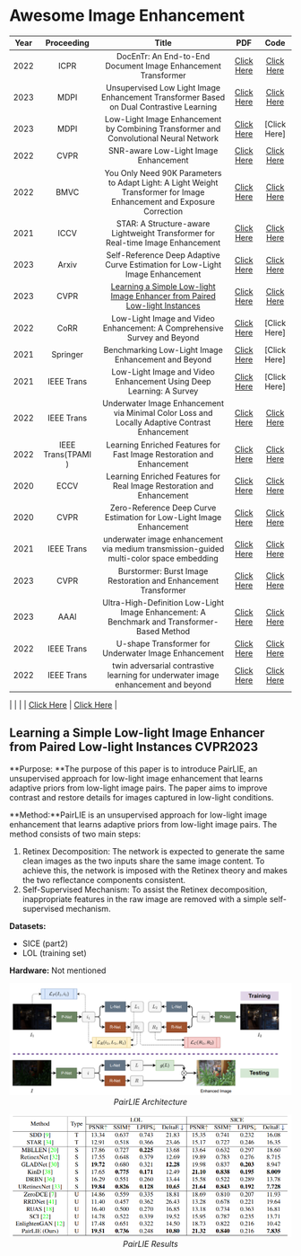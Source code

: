 # Awesome Image Enhancement

| Year |	Proceeding	| Title | PDF | Code |
| :---: | :---: | :---: | :---: | :---: |
| 2022 | ICPR | DocEnTr: An End-to-End Document Image Enhancement Transformer | [Click Here](https://arxiv.org/pdf/2201.10252.pdf) | [Click Here](https://github.com/dali92002/DocEnTR)
| 2023 | MDPI | Unsupervised Low Light Image Enhancement Transformer Based on Dual Contrastive Learning | [Click Here](https://bmvc2022.mpi-inf.mpg.de/0373.pdf) | [Click Here](https://github.com/KaedeKK/UDCL-Transformer)
| 2023 | MDPI | Low-Light Image Enhancement by Combining Transformer and Convolutional Neural Network | [Click Here](https://www.mdpi.com/2227-7390/11/7/1657/pdf?version=1680159122) | [Click Here]
| 2022 | CVPR | SNR-aware Low-Light Image Enhancement | [Click Here](https://openaccess.thecvf.com/content/CVPR2022/papers/Xu_SNR-Aware_Low-Light_Image_Enhancement_CVPR_2022_paper.pdf) | [Click Here](https://github.com/dvlab-research/SNR-Aware-Low-Light-Enhance) |
| 2022 | BMVC | You Only Need 90K Parameters to Adapt Light: A Light Weight Transformer for Image Enhancement and Exposure Correction | [Click Here](https://arxiv.org/pdf/2205.14871) | [Click Here](https://github.com/cuiziteng/Illumination-Adaptive-Transformer) |
| 2021 | ICCV | STAR: A Structure-aware Lightweight Transformer for Real-time Image Enhancement | [Click Here](https://openaccess.thecvf.com/content/ICCV2021/papers/Zhang_STAR_A_Structure-Aware_Lightweight_Transformer_for_Real-Time_Image_Enhancement_ICCV_2021_paper.pdf) | [Click Here](https://github.com/zzyfd/STAR-pytorch) |
| 2023 | Arxiv | Self-Reference Deep Adaptive Curve Estimation for Low-Light Image Enhancement | [Click Here](https://arxiv.org/pdf/2308.08197v2.pdf) | [Click Here](https://github.com/john-venti/self-dace) |
| 2023 | CVPR | [Learning a Simple Low-light Image Enhancer from Paired Low-light Instances](#learning-a-simple-low-light-image-enhancer-from-paired-low-light-instances-CVPR2023 ) | [Click Here](https://openaccess.thecvf.com/content/CVPR2023/papers/Fu_Learning_a_Simple_Low-Light_Image_Enhancer_From_Paired_Low-Light_Instances_CVPR_2023_paper.pdf) | [Click Here](https://github.com/zhenqifu/pairlie) |
| 2022 | CoRR | Low-Light Image and Video Enhancement: A Comprehensive Survey and Beyond | [Click Here](https://arxiv.org/pdf/2212.10772.pdf) | [Click Here] |
| 2021 | Springer | Benchmarking Low-Light Image Enhancement and Beyond | [Click Here](https://sci-hub.se/10.1007/s11263-020-01418-8) | [Click Here] |
| 2021 | IEEE Trans | Low-Light Image and Video Enhancement Using Deep Learning: A Survey | [Click Here](https://arxiv.org/pdf/2104.10729) | [Click Here] |
| 2022 | IEEE Trans | Underwater Image Enhancement via Minimal Color Loss and Locally Adaptive Contrast Enhancement | [Click Here](https://drive.google.com/file/d/1d8gLKDPoxISy6-oVc6bQJZ-sElmNDPbB/view) | [Click Here]() |
| 2022 | IEEE Trans(TPAMI ) | Learning Enriched Features for Fast Image Restoration and Enhancement | [Click Here](https://arxiv.org/pdf/2205.01649) | [Click Here](https://github.com/swz30/MIRNetv2) |
| 2020 | ECCV | Learning Enriched Features for Real Image Restoration and Enhancement | [Click Here](https://arxiv.org/pdf/2003.06792v2.pdf) | [Click Here](https://github.com/swz30/MIRNet) |
| 2020 | CVPR | Zero-Reference Deep Curve Estimation for Low-Light Image Enhancement | [Click Here](https://openaccess.thecvf.com/content_CVPR_2020/papers/Guo_Zero-Reference_Deep_Curve_Estimation_for_Low-Light_Image_Enhancement_CVPR_2020_paper.pdf) | [Click Here](https://github.com/Li-Chongyi/Zero-DCE) |
| 2021 | IEEE Trans | underwater image enhancement via medium transmission-guided multi-color space embedding | [Click Here](https://arxiv.org/pdf/2104.13015.pdf) | [Click Here](https://github.com/Li-Chongyi/Ucolor) |
| 2023 | CVPR | Burstormer: Burst Image Restoration and Enhancement Transformer | [Click Here](https://openaccess.thecvf.com/content/CVPR2023/papers/Dudhane_Burstormer_Burst_Image_Restoration_and_Enhancement_Transformer_CVPR_2023_paper.pdf) | [Click Here](https://github.com/akshaydudhane16/Burstormer) |
| 2023 | AAAI  | Ultra-High-Definition Low-Light Image Enhancement: A Benchmark and Transformer-Based Method | [Click Here](https://arxiv.org/pdf/2212.11548) | [Click Here](https://github.com/TaoWangzj/LLFormer) |
| 2022 | IEEE Trans | U-shape Transformer for Underwater Image Enhancement | [Click Here](https://arxiv.org/pdf/2111.11843) | [Click Here](https://github.com/LintaoPeng/U-shape_Transformer_for_Underwater_Image_Enhancement) |
| 2022 | IEEE Trans | twin adversarial contrastive learning for underwater image enhancement and beyond | [Click Here](https://drive.google.com/file/d/1rAQVj1RamqHI0OefUTnAeqV6vNFdAm0S/view) | [Click Here](https://github.com/Jzy2017/TACL) |

|  |  |  | [Click Here]() | [Click Here]() |

## Learning a Simple Low-light Image Enhancer from Paired Low-light Instances CVPR2023 <a name="PairLIE"></a>
**Purpose: **The purpose of this paper is to introduce PairLIE, an unsupervised approach for low-light image enhancement that learns adaptive priors from low-light image pairs. The paper aims to improve contrast and restore details for images captured in low-light conditions.

**Method:**PairLIE is an unsupervised approach for low-light image enhancement that learns adaptive priors from low-light image pairs. The method consists of two main steps:

1. Retinex Decomposition: The network is expected to generate the same clean images as the two inputs share the same image content. To achieve this, the network is imposed with the Retinex theory and makes the two reflectance components consistent.
2. Self-Supervised Mechanism: To assist the Retinex decomposition, inappropriate features in the raw image are removed with a simple self-supervised mechanism.

**Datasets:**
* SICE (part2)
*  LOL (training set)

**Hardware:** Not mentioned

<p align="center">
  <img src="https://github.com/farkoo/AbstractVault/blob/master/IE_PairLIE_arch.png" alt="PairLIE Architecture">
  <br>
  <em>PairLIE Architecture</em>
</p>

<p align="center">
  <img src="https://github.com/farkoo/AbstractVault/blob/master/IE_PairLIE_result.png" alt="PairLIE Architecture">
  <br>
  <em>PairLIE Results</em>
</p>
